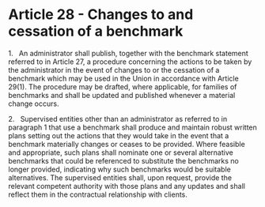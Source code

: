 # Article 28 - Changes to and cessation of a benchmark


1.   An administrator shall publish, together with the benchmark statement referred to in Article 27, a procedure concerning the actions to be taken by the administrator in the event of changes to or the cessation of a benchmark which may be used in the Union in accordance with Article 29(1). The procedure may be drafted, where applicable, for families of benchmarks and shall be updated and published whenever a material change occurs.

2.   Supervised entities other than an administrator as referred to in paragraph 1 that use a benchmark shall produce and maintain robust written plans setting out the actions that they would take in the event that a benchmark materially changes or ceases to be provided. Where feasible and appropriate, such plans shall nominate one or several alternative benchmarks that could be referenced to substitute the benchmarks no longer provided, indicating why such benchmarks would be suitable alternatives. The supervised entities shall, upon request, provide the relevant competent authority with those plans and any updates and shall reflect them in the contractual relationship with clients.
